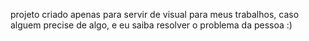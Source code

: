 projeto criado apenas para servir de visual para meus trabalhos, caso alguem precise de algo, e eu saiba resolver o problema da pessoa :)
